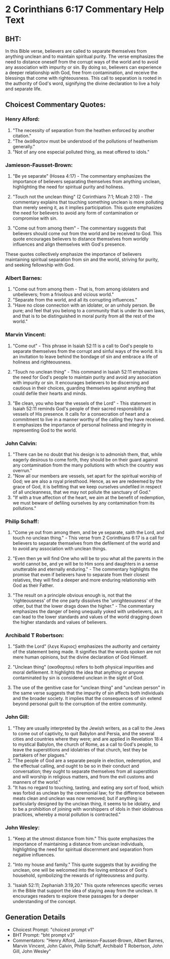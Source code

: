 # 2 Corinthians 6:17 Commentary Help Text

## BHT:
In this Bible verse, believers are called to separate themselves from anything unclean and to maintain spiritual purity. The verse emphasizes the need to distance oneself from the corrupt ways of the world and to avoid any association with impurity or sin. By doing so, believers can experience a deeper relationship with God, free from contamination, and receive the blessings that come with righteousness. This call to separation is rooted in the authority of God's word, signifying the divine declaration to live a holy and separate life.

## Choicest Commentary Quotes:
### Henry Alford:
1. "The necessity of separation from the heathen enforced by another citation."
2. "The ἀκάθαρτον must be understood of the pollutions of heathenism generally."
3. "Not of any one especial polluted thing, as meat offered to idols."

### Jamieson-Fausset-Brown:
1. "Be ye separate" (Hosea 4:17) - The commentary emphasizes the importance of believers separating themselves from anything unclean, highlighting the need for spiritual purity and holiness.

2. "Touch not the unclean thing" (2 Corinthians 7:1; Micah 2:10) - The commentary explains that touching something unclean is more polluting than merely seeing it, as it implies participation. This quote emphasizes the need for believers to avoid any form of contamination or compromise with sin.

3. "Come out from among them" - The commentary suggests that believers should come out from the world and be received to God. This quote encourages believers to distance themselves from worldly influences and align themselves with God's presence.

These quotes collectively emphasize the importance of believers maintaining spiritual separation from sin and the world, striving for purity, and seeking fellowship with God.

### Albert Barnes:
1. "Come out from among them - That is, from among idolaters and unbelievers; from a frivolous and vicious world."
2. "Separate from the world, and all its corrupting influences."
3. "Have no close connection with an idolater, or an unholy person. Be pure; and feel that you belong to a community that is under its own laws, and that is to be distinguished in moral purity from all the rest of the world."

### Marvin Vincent:
1. "Come out" - This phrase in Isaiah 52:11 is a call to God's people to separate themselves from the corrupt and sinful ways of the world. It is an invitation to leave behind the bondage of sin and embrace a life of holiness and righteousness.

2. "Touch no unclean thing" - This command in Isaiah 52:11 emphasizes the need for God's people to maintain purity and avoid any association with impurity or sin. It encourages believers to be discerning and cautious in their choices, guarding themselves against anything that could defile their hearts and minds.

3. "Be clean, you who bear the vessels of the Lord" - This statement in Isaiah 52:11 reminds God's people of their sacred responsibility as vessels of His presence. It calls for a consecration of heart and a commitment to live in a manner worthy of the calling they have received. It emphasizes the importance of personal holiness and integrity in representing God to the world.

### John Calvin:
1. "There can be no doubt that his design is to admonish them, that, while eagerly desirous to come forth, they should be on their guard against any contamination from the many pollutions with which the country was overrun."
2. "Now all our members are vessels, set apart for the spiritual worship of God; we are also a royal priesthood. Hence, as we are redeemed by the grace of God, it is befitting that we keep ourselves undefiled in respect of all uncleanness, that we may not pollute the sanctuary of God."
3. "If with a true affection of the heart, we aim at the benefit of redemption, we must beware of defiling ourselves by any contamination from its pollutions."

### Philip Schaff:
1. "Come ye out from among them, and be ye separate, saith the Lord, and touch no unclean thing." - This verse from 2 Corinthians 6:17 is a call for believers to separate themselves from the defilement of the world and to avoid any association with unclean things. 

2. "Even then ye will find One who will be to you what all the parents in the world cannot be, and ye will be to Him sons and daughters in a sense unutterable and eternally enduring." - The commentary highlights the promise that even if believers have to separate from their closest relatives, they will find a deeper and more enduring relationship with God as their Father.

3. "The result on a principle obvious enough is, not that the 'righteousness' of the one party dissolves the 'unrighteousness' of the other, but that the lower drags down the higher." - The commentary emphasizes the danger of being unequally yoked with unbelievers, as it can lead to the lower standards and values of the world dragging down the higher standards and values of believers.

### Archibald T Robertson:
1. "Saith the Lord" (λεγε Κυριος) emphasizes the authority and certainty of the statement being made. It signifies that the words spoken are not mere human opinions, but the divine declaration of God Himself.

2. "Unclean thing" (ακαθαρτου) refers to both physical impurities and moral defilement. It highlights the idea that anything or anyone contaminated by sin is considered unclean in the sight of God.

3. The use of the genitive case for "unclean thing" and "unclean person" in the same verse suggests that the impurity of sin affects both individuals and the broader society. It implies that the consequences of sin extend beyond personal guilt to the corruption of the entire community.

### John Gill:
1. "They are usually interpreted by the Jewish writers, as a call to the Jews to come out of captivity, to quit Babylon and Persia, and the several cities and countries where they were; and are applied in Revelation 18:4 to mystical Babylon, the church of Rome, as a call to God's people, to leave the superstitions and idolatries of that church, lest they be partakers of her plagues."
2. "The people of God are a separate people in election, redemption, and the effectual calling, and ought to be so in their conduct and conversation; they ought to separate themselves from all superstition and will worship in religious matters, and from the evil customs and manners of the world."
3. "It has no regard to touching, tasting, and eating any sort of food, which was forbid as unclean by the ceremonial law; for the difference between meats clean and unclean was now removed; but if anything is particularly designed by the unclean thing, it seems to be idolatry, and to be a prohibition of joining with worshippers of idols in their idolatrous practices, whereby a moral pollution is contracted."

### John Wesley:
1. "Keep at the utmost distance from him." This quote emphasizes the importance of maintaining a distance from unclean individuals, highlighting the need for spiritual discernment and separation from negative influences.

2. "Into my house and family." This quote suggests that by avoiding the unclean, one will be welcomed into the loving embrace of God's household, symbolizing the rewards of righteousness and purity.

3. "Isaiah 52:11; Zephaniah 3:19,20." This quote references specific verses in the Bible that support the idea of staying away from the unclean. It encourages readers to explore these passages for a deeper understanding of the concept.


## Generation Details
- Choicest Prompt: "choicest prompt v1"
- BHT Prompt: "bht prompt v3"
- Commentators: "Henry Alford, Jamieson-Fausset-Brown, Albert Barnes, Marvin Vincent, John Calvin, Philip Schaff, Archibald T Robertson, John Gill, John Wesley"
